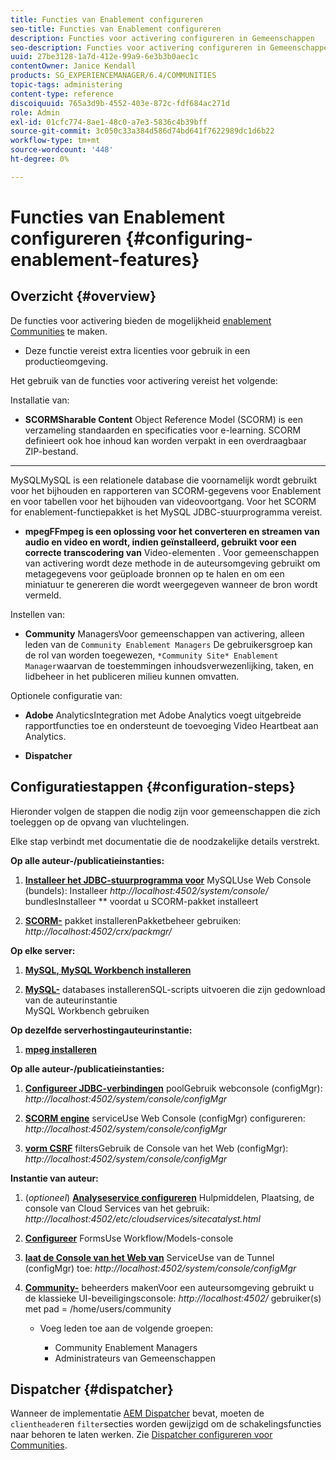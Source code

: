 ```yaml
---
title: Functies van Enablement configureren
seo-title: Functies van Enablement configureren
description: Functies voor activering configureren in Gemeenschappen
seo-description: Functies voor activering configureren in Gemeenschappen
uuid: 27be3128-1a7d-412e-99a9-6e3b3b0aec1c
contentOwner: Janice Kendall
products: SG_EXPERIENCEMANAGER/6.4/COMMUNITIES
topic-tags: administering
content-type: reference
discoiquuid: 765a3d9b-4552-403e-872c-fdf684ac271d
role: Admin
exl-id: 01cfc774-8ae1-48c0-a7e3-5836c4b39bff
source-git-commit: 3c050c33a384d586d74bd641f7622989dc1d6b22
workflow-type: tm+mt
source-wordcount: '448'
ht-degree: 0%

---
```


# Functies van Enablement configureren {#configuring-enablement-features}

## Overzicht {#overview}

De functies voor activering bieden de mogelijkheid [enablement Communities](overview.md#enablement-community) te maken.

* Deze functie vereist extra licenties voor gebruik in een productieomgeving.

Het gebruik van de functies voor activering vereist het volgende:

Installatie van:

* **SCORMSharable Content**
Object Reference Model (SCORM) is een verzameling standaarden en specificaties voor e-learning. SCORM definieert ook hoe inhoud kan worden verpakt in een overdraagbaar ZIP-bestand.

* ****
MySQLMySQL is een relationele database die voornamelijk wordt gebruikt voor het bijhouden en rapporteren van SCORM-gegevens voor Enablement en voor tabellen voor het bijhouden van videovoortgang. Voor het SCORM for enablement-functiepakket is het MySQL JDBC-stuurprogramma vereist.

* **mpegFFmpeg is een oplossing voor het converteren en streamen van audio en video en wordt, indien geïnstalleerd, gebruikt voor een correcte transcodering van**
Video-elementen [ ](../../help/sites-authoring/default-components-foundation.md#video). Voor gemeenschappen van activering wordt deze methode in de auteursomgeving gebruikt om metagegevens voor geüploade bronnen op te halen en om een miniatuur te genereren die wordt weergegeven wanneer de bron wordt vermeld.

Instellen van:

* **Community**
ManagersVoor gemeenschappen van activering, alleen leden van de 
`Community Enablement Managers` De gebruikersgroep kan de rol van worden toegewezen,  `*Community Site* Enablement Manager`waarvan de toestemmingen inhoudsverwezenlijking, taken, en lidbeheer in het publiceren milieu kunnen omvatten.

Optionele configuratie van:

* **Adobe**
AnalyticsIntegration met Adobe Analytics voegt uitgebreide rapportfuncties toe en ondersteunt de toevoeging Video Heartbeat aan Analytics.

* **Dispatcher**

## Configuratiestappen {#configuration-steps}

Hieronder volgen de stappen die nodig zijn voor gemeenschappen die zich toeleggen op de opvang van vluchtelingen.

Elke stap verbindt met documentatie die de noodzakelijke details verstrekt.

**Op alle auteur-/publicatieinstanties:**

1. **[Installeer het JDBC-stuurprogramma voor](deploy-communities.md#jdbc-driver-for-mysql)**
MySQLUse Web Console (bundels): Installeer  *http://localhost:4502/system/console/*
bundlesInstalleer  ** voordat u SCORM-pakket installeert

1. **[SCORM-](deploy-communities.md#scorm-package)**
pakket installerenPakketbeheer gebruiken: 
*http://localhost:4502/crx/packmgr/*

**Op elke server:**

1. **[MySQL, MySQL Workbench installeren](mysql.md)**

1. **[MySQL-](mysql.md#database-setup)**
databases installerenSQL-scripts uitvoeren die zijn gedownload van de auteurinstantie
\
   MySQL Workbench gebruiken

**Op dezelfde serverhostingauteurinstantie:**

1. **[mpeg installeren](ffmpeg.md)**

**Op alle auteur-/publicatieinstanties:**

1. **[Configureer JDBC-verbindingen](mysql.md#configure-jdbc-connections)**
poolGebruik webconsole (configMgr): 
*http://localhost:4502/system/console/configMgr*

1. **[SCORM engine](mysql.md#aem-communities-scormengine-service)**
serviceUse Web Console (configMgr) configureren: 
*http://localhost:4502/system/console/configMgr*

1. **[vorm CSRF](mysql.md#adobe-granite-csrf-filter)**
filtersGebruik de Console van het Web (configMgr): 
*http://localhost:4502/system/console/configMgr*

**Instantie van auteur:**

1. (*optioneel*) **[Analyseservice configureren](analytics.md)**
Hulpmiddelen, Plaatsing, de console van Cloud Services van het gebruik: 
*http://localhost:4502/etc/cloudservices/sitecatalyst.html*

1. **[Configureer](ffmpeg.md#configure-ffmpeg-transcoding-service)**
FormsUse Workflow/Models-console

1. **[laat de Console van het Web van](deploy-communities.md#tunnel-service-on-author)**
ServiceUse van de Tunnel (configMgr) toe: 
*http://localhost:4502/system/console/configMgr*

1. **[Community-](users.md#creating-community-members)** beheerders makenVoor een auteursomgeving gebruikt u de klassieke UI-beveiligingsconsole:  *http://localhost:4502/*
gebruiker(s) met pad = /home/users/community

   * Voeg leden toe aan de volgende groepen:

      * Community Enablement Managers
      * Administrateurs van Gemeenschappen

## Dispatcher {#dispatcher}

Wanneer de implementatie [AEM Dispatcher](https://helpx.adobe.com/experience-manager/dispatcher/using/dispatcher.html) bevat, moeten de `clientheader`en `filter`secties worden gewijzigd om de schakelingsfuncties naar behoren te laten werken. Zie [Dispatcher configureren voor Communities](dispatcher.md#enablement).
